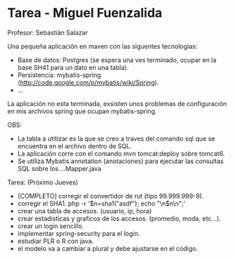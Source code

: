 Tarea - Miguel Fuenzalida
=========================

Profesor: Sebastián Salazar

Una pequeña aplicación en maven con las siguentes tecnologias:

- Base de datos: Postgres (se espera una ves terminado, ocupar en la base SH41 para un dato en una tabla).
- Persistencia: mybatis-spring (http://code.google.com/p/mybatis/wiki/Spring).
- ...

La aplicación no esta terminada, exsisten unos problemas de configuración en mis archivos spring que ocupan mybatis-spring.

OBS:

- La tabla a utitizar es la que se creo a traves del comando sql que se encuentra en el archivo dentro de SQL.
- La aplicación corre con el comando mvn tomcat:deploy sobre tomcat6.
- Se utiliza Mybatis.annotation (anotaciones) para ejecutar las consultas SQL sobre los ...Mapper.java

Tarea: (Próximo Jueves)

- [COMPLETO] corregir el convertidor de rut (tipo 99.999.999-9).
- corregir el SHA1.  php -r '$n=sha1("asdf"); echo "\n$n\n";'
- crear una tabla de accesos. (usuario, ip, hora)
- crear estadisticas y graficos de los accesos. (promedio, moda, etc...).
- crear un login sencillo.
- implementar spring-security para el login.
- estudiar PLR o R con java.
- el modelo va a cambiar a plural y debe ajustarse en el código.
